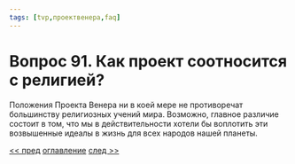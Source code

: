 ```yaml
---
tags: [tvp,проектвенера,faq]
---
```

# Вопрос 91. Как проект соотносится с религией?

Положения Проекта Венера ни в коей мере не противоречат большинству религиозных учений мира. Возможно, главное различие состоит в том, что мы в действительности хотели бы воплотить эти возвышенные идеалы в жизнь для всех народов нашей планеты.

[<< пред](Вопрос%2090.%20Как%20найти%20общий%20язык%20со%20Средним%20Востоком%20Как%20разрешить%20вопрос%20с%20религией.md) [оглавление](FAQ%20%D0%BF%D0%BE%20%D0%BF%D1%80%D0%BE%D0%B5%D0%BA%D1%82%D1%83%20%C2%AB%D0%92%D0%B5%D0%BD%D0%B5%D1%80%D0%B0%C2%BB.md) [след >>](Вопрос%2092.%20Вы%20согласны%20с%20такой%20точкой%20зрения%20когда%20духовенство%20не%20в%20силах%20привнести%20социальные%20перемены,%20применение%20насилия%20обосновано.md)
